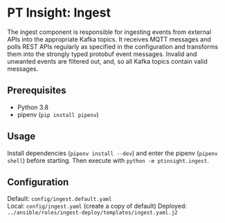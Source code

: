 # PT Insight: Ingest

The ingest component is responsible for ingesting events from external APIs into the appropriate Kafka topics.
It receives MQTT messages and polls REST APIs regularly as specified in the configuration and transforms them into the strongly typed protobuf event messages.
Invalid and unwanted events are filtered out, and, so all Kafka topics contain valid messages.



## Prerequisites
* Python 3.8
* pipenv (`pip install pipenv`)


## Usage

Install dependencies (`pipenv install --dev`) and enter the pipenv (`pipenv shell`) before starting. Then execute with `python -m ptinsight.ingest`.


## Configuration

Default: `config/ingest.default.yaml`  
Local: `config/ingest.yaml`  (create a copy of default)
Deployed: `../ansible/roles/ingest-deploy/templates/ingest.yaml.j2`
